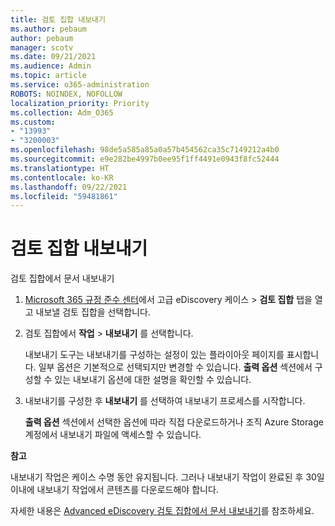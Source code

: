 ```yaml
---
title: 검토 집합 내보내기
ms.author: pebaum
author: pebaum
manager: scotv
ms.date: 09/21/2021
ms.audience: Admin
ms.topic: article
ms.service: o365-administration
ROBOTS: NOINDEX, NOFOLLOW
localization_priority: Priority
ms.collection: Adm_O365
ms.custom:
- "13993"
- "3200003"
ms.openlocfilehash: 98de5a585a85a0a57b454562ca35c7149212a4b0
ms.sourcegitcommit: e9e282be4997b0ee95f1ff4491e0943f8fc52444
ms.translationtype: HT
ms.contentlocale: ko-KR
ms.lasthandoff: 09/22/2021
ms.locfileid: "59481861"
---
```

# <a name="export-review-sets"></a>검토 집합 내보내기

검토 집합에서 문서 내보내기

1. [Microsoft 365 규정 준수 센터](https://compliance.microsoft.com/)에서 고급 eDiscovery 케이스 > **검토 집합** 탭을 열고 내보낼 검토 집합을 선택합니다.

1. 검토 집합에서 **작업** > **내보내기** 를 선택합니다.

    내보내기 도구는 내보내기를 구성하는 설정이 있는 플라이아웃 페이지를 표시합니다. 일부 옵션은 기본적으로 선택되지만 변경할 수 있습니다. **출력 옵션** 섹션에서 구성할 수 있는 내보내기 옵션에 대한 설명을 확인할 수 있습니다.

1. 내보내기를 구성한 후 **내보내기** 를 선택하여 내보내기 프로세스를 시작합니다. 

    **출력 옵션** 섹션에서 선택한 옵션에 따라 직접 다운로드하거나 조직 Azure Storage 계정에서 내보내기 파일에 액세스할 수 있습니다.

**참고**

내보내기 작업은 케이스 수명 동안 유지됩니다. 그러나 내보내기 작업이 완료된 후 30일 이내에 내보내기 작업에서 콘텐츠를 다운로드해야 합니다.

자세한 내용은 [Advanced eDiscovery 검토 집합에서 문서 내보내기](https://docs.microsoft.com/microsoft-365/compliance/export-documents-from-review-set)를 참조하세요.
